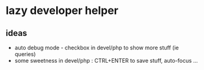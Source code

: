 # lazy developer helper

## ideas
*  auto debug mode - checkbox in devel/php to show more stuff (ie queries)
*  some sweetness in devel/php : CTRL+ENTER to save stuff, auto-focus ...
